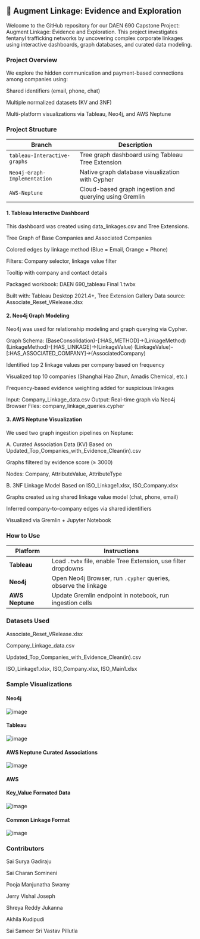 ## 📌 Augment Linkage: Evidence and Exploration

Welcome to the GitHub repository for our DAEN 690 Capstone Project: Augment Linkage: Evidence and Exploration.
This project investigates fentanyl trafficking networks by uncovering complex corporate linkages using interactive dashboards, graph databases, and curated data modeling.


### Project Overview

We explore the hidden communication and payment-based connections among companies using:

Shared identifiers (email, phone, chat)

Multiple normalized datasets (KV and 3NF)

Multi-platform visualizations via Tableau, Neo4j, and AWS Neptune


### Project Structure


| Branch                       | Description                                            |
| ---------------------------- | ------------------------------------------------------ |
| `tableau-Interactive-graphs` | Tree graph dashboard using Tableau Tree Extension      |
| `Neo4j-Graph-Implementation` | Native graph database visualization with Cypher        |
| `AWS-Neptune`                | Cloud-based graph ingestion and querying using Gremlin |


#### 1. Tableau Interactive Dashboard
This dashboard was created using data_linkages.csv and Tree Extensions.

Tree Graph of Base Companies and Associated Companies

Colored edges by linkage method (Blue = Email, Orange = Phone)

Filters: Company selector, linkage value filter

Tooltip with company and contact details

Packaged workbook: DAEN 690_tableau Final 1.twbx


Built with: Tableau Desktop 2021.4+, Tree Extension Gallery
Data source: Associate_Reset_VRelease.xlsx



#### 2. Neo4j Graph Modeling
Neo4j was used for relationship modeling and graph querying via Cypher.

Graph Schema:
(BaseConsolidation)-[:HAS_METHOD]->(LinkageMethod)
(LinkageMethod)-[:HAS_LINKAGE]->(LinkageValue)
(LinkageValue)-[:HAS_ASSOCIATED_COMPANY]->(AssociatedCompany)


Identified top 2 linkage values per company based on frequency

Visualized top 10 companies (Shanghai Hao Zhun, Amadis Chemical, etc.)

Frequency-based evidence weighting added for suspicious linkages

Input: Company_Linkage_data.csv
Output: Real-time graph via Neo4j Browser
Files: company_linkage_queries.cypher


#### 3. AWS Neptune Visualization
We used two graph ingestion pipelines on Neptune:

A. Curated Association Data (KV)
Based on Updated_Top_Companies_with_Evidence_Clean(in).csv

Graphs filtered by evidence score (≥ 3000)

Nodes: Company, AttributeValue, AttributeType

B. 3NF Linkage Model
Based on ISO_Linkage1.xlsx, ISO_Company.xlsx

Graphs created using shared linkage value model (chat, phone, email)

Inferred company-to-company edges via shared identifiers

Visualized via Gremlin + Jupyter Notebook


### How to Use

| Platform        | Instructions                                                   |
| --------------- | -------------------------------------------------------------- |
| **Tableau**     | Load `.twbx` file, enable Tree Extension, use filter dropdowns |
| **Neo4j**       | Open Neo4j Browser, run `.cypher` queries, observe the linkage |
| **AWS Neptune** | Update Gremlin endpoint in notebook, run ingestion cells       |


### Datasets Used

Associate_Reset_VRelease.xlsx

Company_Linkage_data.csv

Updated_Top_Companies_with_Evidence_Clean(in).csv

ISO_Linkage1.xlsx, ISO_Company.xlsx, ISO_Main1.xlsx

### Sample Visualizations

#### Neo4j
![image](https://github.com/user-attachments/assets/3f8261f9-4253-444a-92ca-aac90b63813f)


#### Tableau
![image](https://github.com/user-attachments/assets/90e8b6ae-d031-4829-8ca6-83101be9696e)

#### AWS Neptune Curated Associations
![image](https://github.com/user-attachments/assets/79fa97b0-62e3-4ebf-971e-a7c1d2b50ebf)

#### AWS 

#### Key_Value Formated Data
![image](https://github.com/user-attachments/assets/ea3bacdd-5591-49d9-b70e-4fedb3893197)

#### Common Linkage Format
![image](https://github.com/user-attachments/assets/e662f807-3633-42d2-92ed-9711f8a8fdf4)



### Contributors
Sai Surya Gadiraju

Sai Charan Somineni

Pooja Manjunatha Swamy

Jerry Vishal Joseph

Shreya Reddy Jukanna

Akhila Kudipudi

Sai Sameer Sri Vastav Pillutla






